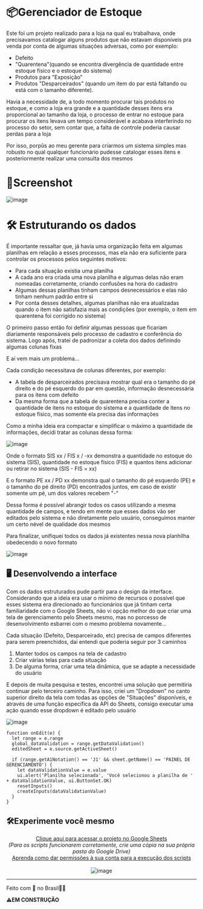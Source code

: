 # 📦Gerenciador de Estoque

Este foi um projeto realizado para a loja na qual eu trabalhava, onde precisavamos catalogar alguns produtos que não estavam disponíveis pra venda por conta de algumas situações adversas, como por exemplo: 

- Defeito
- "Quarentena"(quando se encontra divergência de quantidade entre estoque físico e o estoque do sistema)
- Produtos para "Exposição"
- Produtos "Desparceirados" (quando um item do par está faltando ou está com o tamanho diferente).

Havia a necessidade de, a todo momento procurar tais produtos no estoque, e como a loja era grande e a quantidade desses itens era proporcional ao tamanho da loja, o processo de entrar no estoque para procurar os itens levava um tempo considerável e acabava interferindo no processo do setor, sem contar que, a falta de controle poderia causar perdas para a loja

Por isso, porpûs ao meu gerente para criarmos um sistema simples mas robusto no qual qualquer funcionário pudesse catalogar esses itens e posteriormente realizar uma consulta dos mesmos

# 📸Screenshot
![image](https://github.com/gudaoliveira/NIKE_gerenciador_de_estoque/assets/20359615/52318e39-b54c-4f11-bbb1-757985d67bed)

# 🛠️ Estruturando os dados

É importante ressaltar que, já havia uma organização feita em algumas planilhas em relação a esses processos, mas ela não era suficiente para controlar os processos pelos seguintes motivos:

- Para cada situação existia uma planilha
- A cada ano era criada uma nova planilha e algumas delas não eram nomeadas corretamente, criando confusões na hora do cadastro
- Algumas dessas planilhas tinham campos desnecessários e elas não tinham nenhum padrão entre si
- Por conta desses detalhes, algumas planilhas não era atualizadas quando o item não satisfazia mais as condições (por exemplo, o item em quarentena foi corrigido no sistema)

O primeiro passo então foi definir algumas pessoas que ficariam diariamente responsáveis pelo processo de cadastro e conferência do sistema. Logo após, tratei de padronizar a coleta dos dados definindo algumas colunas fixas

E aí vem mais um problema...

Cada condição necessitava de colunas diferentes, por exemplo:

- A tabela de desparceirados precisava mostrar qual era o tamanho do pé direito e do pé esquerdo do par em questão, informação desnecessária para os itens com defeito
- Da mesma forma que a tabela de quarentena precisa conter a quantidade de itens no estoque do sistema e a quantidade de itens no estoque físico, mas somente ela precisa das informações

Como a minha ideia era compactar e simplificar o máximo a quantidade de informações, decidi tratar as colunas dessa forma:

![image](https://github.com/gudaoliveira/NIKE_gerenciador_de_estoque/assets/20359615/ee7387ad-4525-4d93-8b73-3847da7fa2df)

Onde o formato SIS xx / FIS x / -xx demonstra a quantidade no estoque do sistema (SIS), quantidade no estoque físico (FIS) e quantos itens adicionar ou retirar no sistema (SIS - FIS = xx)

E o formato PE xx / PD xx demonstra qual o tamanho do pé esquerdo (PE) e o tamanho do pé direito (PD) encontrados juntos, em caso de existir somente um pé, um dos valores recebem "-"

Dessa forma é possível abrangir todos os casos utilizando a mesma quantidade de campos, e tendo em mente que esses dados vão ser editados pelo sistema e não diretamente pelo usuário, conseguimos manter um certo nével de qualidade dos mesmos

Para finalizar, unifiquei todos os dados já existentes nessa nova planhilha obedecendo o novo formato

![image](https://github.com/gudaoliveira/NIKE_gerenciador_de_estoque/assets/20359615/3e4adc9e-5d3d-451b-8f84-f71cf8225706)

## 🖥️ Desenvolvendo a interface

Com os dados estruturados pude partir para o design da interface. Considerando que a ideia era usar o mínimo de recursos o possível que esses sistema era direcionado ao funcionários que já tinham certa familiaridade com o Google Sheets, não vi opção melhor do que criar uma tela de gerenciamento pelo Sheets mesmo, mas no porcesso de desenvolvimento esbarrei com o mesmo problema novamente...

Cada situação (Defeito, Desparceirado, etc) precisa de campos diferentes para serem preenchidos, daí entendi que poderia seguir por 3 caminhos

1. Manter todos os campos na tela de cadastro
2. Criar várias telas para cada situação
3. De alguma forma, criar uma tela dinâmica, que se adapte a necessidade do usuário

E depois de muita pesquisa e testes, encontrei uma solução que permitiria continuar pelo terceiro caminho. Para isso, criei um "Dropdown" no canto superior direito da tela com todas as opções de "Situações" disponíveis, e através de uma função específica da API do Sheets, consigo executar uma ação quando esse dropdown é editado pelo usuário

![image](https://github.com/gudaoliveira/NIKE_gerenciador_de_estoque/assets/20359615/0e8b30c2-c84c-4d51-853c-d967187e0e03)

```
function onEdit(e) {
  let range = e.range
  global_dataValidation = range.getDataValidation()
  editedSheet = e.source.getActiveSheet()

  if (range.getA1Notation() == 'J1' && sheet.getName() == 'PAINEL DE GERENCIAMENTO') {
    let dataValidationValue = e.value
    ui.alert('Planilha selecionada', 'Você selecionou a planilha de ' + dataValidationValue, ui.ButtonSet.OK)
    resetInputs()
    createInputs(dataValidationValue)
  }
}
```





## 🛠️Experimente você mesmo
<div align="center">
  
[Clique aqui para acessar o projeto no Google Sheets](https://docs.google.com/spreadsheets/d/180YB38AWMHU1UvC-O69aQ4tuOOajVpKKj_f7VhdpTDM/edit?usp=sharing)
<br>
_(Para os scripts funcionarem corretamente, crie uma cópia na sua própria pasta do Google Drive)_
<br>
[Aprenda como dar permissões à sua conta para a execução dos scripts](https://github.com/gudaoliveira/apps_scripts_permissions)
<br><br>
![image](https://github.com/gudaoliveira/gerenciador-de-reposicao-de-calcados/assets/20359615/d41ce9c7-c406-4b07-a196-c7611faa3ec1)</div>

---

Feito com 💞 no Brasil💚💛

**⚠️EM CONSTRUÇÃO**

